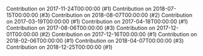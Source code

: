 Contribution on 2017-11-24T00:00:00 (#1)
Contribution on 2018-07-15T00:00:00 (#3)
Contribution on 2018-08-07T00:00:00 (#2)
Contribution on 2017-03-19T00:00:00 (#1)
Contribution on 2017-04-18T00:00:00 (#1)
Contribution on 2017-08-06T00:00:00 (#3)
Contribution on 2017-12-01T00:00:00 (#2)
Contribution on 2017-12-16T00:00:00 (#1)
Contribution on 2018-02-06T00:00:00 (#1)
Contribution on 2018-04-07T00:00:00 (#3)
Contribution on 2018-12-25T00:00:00 (#1)
